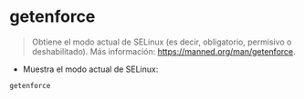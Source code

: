 # getenforce

> Obtiene el modo actual de SELinux (es decir, obligatorio, permisivo o deshabilitado).
> Más información: <https://manned.org/man/getenforce>.

- Muestra el modo actual de SELinux:

`getenforce`
